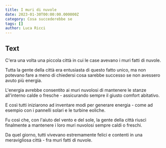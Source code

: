 ```yaml
---
title: I muri di nuvole
date: 2023-01-30T00:00:00.000000Z
category: Cosa succederebbe se
tags: []
author: Luca Ricci 
---
```



## Text
C'era una volta una piccola città in cui le case avevano i muri fatti di nuvole.

Tutta la gente della città era entusiasta di questo fatto unico, ma non potevano fare a meno di chiedersi cosa sarebbe successo se non avessero avuto più energia.

L'energia avrebbe consentito ai muri nuvolosi di mantenere le stanze all'interno calde o fresche - assicurando sempre il giusto comfort abitativo.

E così tutti iniziarono ad inventare modi per generare energia - come ad esempio con i pannelli solari e le turbine eoliche.

Fu così che, con l'aiuto del vento e del sole, la gente della città riuscì finalmente a mantenere i loro muri nuvolosi sempre caldi o freschi.

Da quel giorno, tutti vivevano estremamente felici e contenti in una meravigliosa città - fra muri fatti di nuvole.
